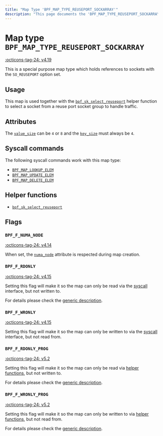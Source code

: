 ```yaml
---
title: "Map Type 'BPF_MAP_TYPE_REUSEPORT_SOCKARRAY'"
description: "This page documents the 'BPF_MAP_TYPE_REUSEPORT_SOCKARRAY' eBPF map type, including its definition, usage, program types that can use it, and examples."
---
```

# Map type `BPF_MAP_TYPE_REUSEPORT_SOCKARRAY`

<!-- [FEATURE_TAG](BPF_MAP_TYPE_REUSEPORT_SOCKARRAY) -->
[:octicons-tag-24: v4.19](https://github.com/torvalds/linux/commit/5dc4c4b7d4e8115e7cde96a030f98cb3ab2e458c)
<!-- [/FEATURE_TAG] -->

This is a special purpose map type which holds references to sockets with the `SO_REUSEPORT` option set.

## Usage

This map is used together with the [`bpf_sk_select_reuseport`](../helper-function/bpf_sk_select_reuseport.md) helper function to select a socket from a reuse port socket group to handle traffic.

## Attributes

The [`value_size`](../syscall/BPF_MAP_CREATE.md#value_size) can be `4` or `8` and the [`key_size`](../syscall/BPF_MAP_CREATE.md#key_size) must always be `4`. 

<!-- TODO link to generic page for attributes which are the same for every map type -->

## Syscall commands

The following syscall commands work with this map type:

* [`BPF_MAP_LOOKUP_ELEM`](../syscall/BPF_MAP_LOOKUP_ELEM.md)
* [`BPF_MAP_UPDATE_ELEM`](../syscall/BPF_MAP_UPDATE_ELEM.md)
* [`BPF_MAP_DELETE_ELEM`](../syscall/BPF_MAP_DELETE_ELEM.md)

## Helper functions

<!-- DO NOT EDIT MANUALLY -->
<!-- [MAP_HELPER_FUNC_REF] -->
 * [`bpf_sk_select_reuseport`](../helper-function/bpf_sk_select_reuseport.md)
<!-- [/MAP_HELPER_FUNC_REF] -->

## Flags

### `BPF_F_NUMA_NODE`

[:octicons-tag-24: v4.14](https://github.com/torvalds/linux/commit/96eabe7a40aa17e613cf3db2c742ee8b1fc764d0)

When set, the [`numa_node`](../syscall/BPF_MAP_CREATE.md#numa_node) attribute is respected during map creation.

### `BPF_F_RDONLY`

[:octicons-tag-24: v4.15](https://github.com/torvalds/linux/commit/6e71b04a82248ccf13a94b85cbc674a9fefe53f5)

Setting this flag will make it so the map can only be read via the [syscall](../syscall/index.md) interface, but not written to.

For details please check the [generic description](../syscall/BPF_MAP_CREATE.md#bpf_f_rdonly).

### `BPF_F_WRONLY`

[:octicons-tag-24: v4.15](https://github.com/torvalds/linux/commit/6e71b04a82248ccf13a94b85cbc674a9fefe53f5)

Setting this flag will make it so the map can only be written to via the [syscall](../syscall/index.md) interface, but not read from.

### `BPF_F_RDONLY_PROG`

[:octicons-tag-24: v5.2](https://github.com/torvalds/linux/commit/591fe9888d7809d9ee5c828020b6c6ae27c37229)

Setting this flag will make it so the map can only be read via [helper functions](../helper-function/index.md), but not written to.

For details please check the [generic description](../syscall/BPF_MAP_CREATE.md#bpf_f_rdonly_prog).

### `BPF_F_WRONLY_PROG`

[:octicons-tag-24: v5.2](https://github.com/torvalds/linux/commit/591fe9888d7809d9ee5c828020b6c6ae27c37229)

Setting this flag will make it so the map can only be written to via [helper functions](../helper-function/index.md), but not read from.

For details please check the [generic description](../syscall/BPF_MAP_CREATE.md#bpf_f_wronly_prog).
